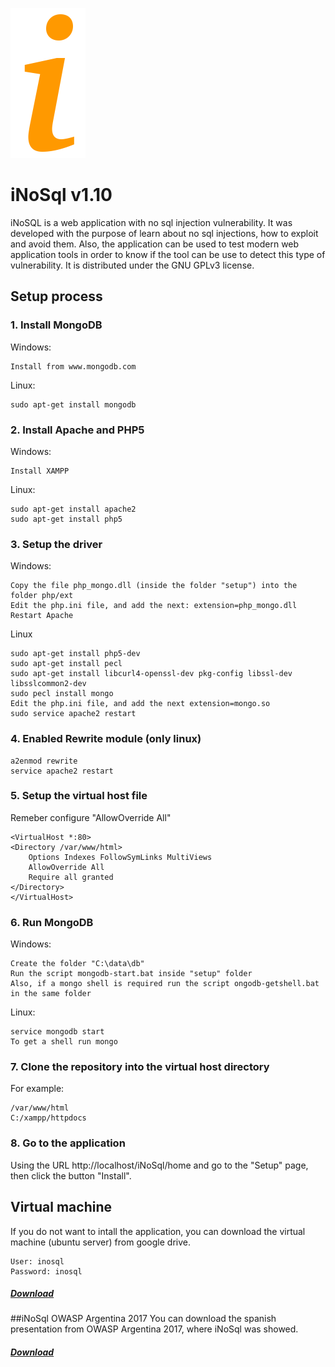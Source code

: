 ![alt tag](https://raw.githubusercontent.com/maxpowersi/iNoSql/master/res/img/icon.png)
# iNoSql v1.10
iNoSQL is a web application with no sql injection vulnerability. It was developed with the purpose of learn about no sql injections, how to exploit and avoid them. Also, the application can be used to test modern web application tools in order to know if the tool can be use to detect this type of vulnerability. It is distributed under the GNU GPLv3 license.
## Setup process
### 1. Install MongoDB
Windows:
```
Install from www.mongodb.com
```
Linux:
```
sudo apt-get install mongodb
```
### 2. Install Apache and PHP5
Windows:
```
Install XAMPP
```
Linux:
```
sudo apt-get install apache2
sudo apt-get install php5
```
### 3. Setup the driver
Windows:
```
Copy the file php_mongo.dll (inside the folder "setup") into the folder php/ext
Edit the php.ini file, and add the next: extension=php_mongo.dll
Restart Apache
```
Linux
```
sudo apt-get install php5-dev
sudo apt-get install pecl
sudo apt-get install libcurl4-openssl-dev pkg-config libssl-dev libsslcommon2-dev
sudo pecl install mongo
Edit the php.ini file, and add the next extension=mongo.so
sudo service apache2 restart
```
### 4. Enabled Rewrite module (only linux)
```
a2enmod rewrite
service apache2 restart
```
### 5. Setup the virtual host file
Remeber configure "AllowOverride All"
```
<VirtualHost *:80>
<Directory /var/www/html>
    Options Indexes FollowSymLinks MultiViews
    AllowOverride All
    Require all granted
</Directory>
</VirtualHost>
```
### 6. Run MongoDB
Windows:
```
Create the folder "C:\data\db"
Run the script mongodb-start.bat inside "setup" folder
Also, if a mongo shell is required run the script ongodb-getshell.bat in the same folder
```
Linux:
```
service mongodb start
To get a shell run mongo
```
### 7. Clone the repository into the virtual host directory
For example:
```
/var/www/html
C:/xampp/httpdocs
```
### 8. Go to the application
Using the URL http://localhost/iNoSql/home and go to the "Setup" page, then click the button "Install".
## Virtual machine
If you do not want to intall the application, you can download the virtual machine (ubuntu server) from google drive.
```
User: inosql
Password: inosql
```
##### [Download](http://inosqlvm.maxpowersi.com.ar)
##iNoSql OWASP Argentina 2017
You can download the spanish presentation from OWASP Argentina 2017, where iNoSql was showed.
##### [Download](https://drive.google.com/file/d/0B4pgtVI19PJibzF0VmRzNFkxdGc)
